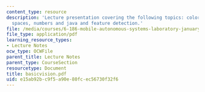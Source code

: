 ```yaml
---
content_type: resource
description: 'Lecture presentation covering the following topics: color and color
  spaces, numbers and java and feature detection.'
file: /media/courses/6-186-mobile-autonomous-systems-laboratory-january-iap-2005/e15ab92bc9f5a90e80fcec56730f32f6_basicvision.pdf
file_type: application/pdf
learning_resource_types:
- Lecture Notes
ocw_type: OCWFile
parent_title: Lecture Notes
parent_type: CourseSection
resourcetype: Document
title: basicvision.pdf
uid: e15ab92b-c9f5-a90e-80fc-ec56730f32f6
---
```

